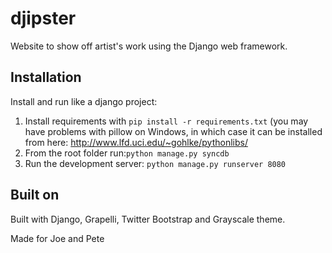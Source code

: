 djipster
========

Website to show off artist's work using the Django web framework.

Installation
--------------

Install and run like a django project:

1. Install requirements with `pip install -r requirements.txt` (you may have problems with pillow on Windows, in which case it can be installed from here: http://www.lfd.uci.edu/~gohlke/pythonlibs/
2. From the root folder run:`python manage.py syncdb`
3. Run the development server: `python manage.py runserver 8080`

Built on
--------------
Built with Django, Grapelli, Twitter Bootstrap and Grayscale theme.

Made for Joe and Pete
